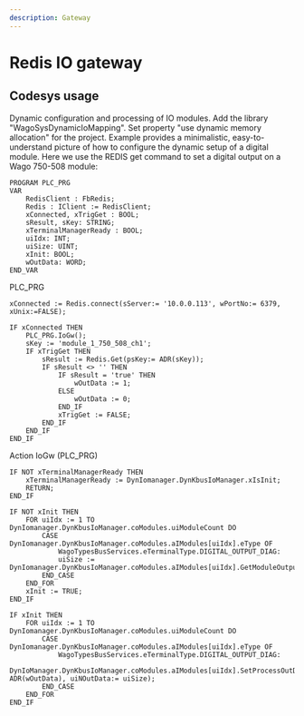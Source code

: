 ```yaml
---
description: Gateway
---
```


# Redis IO gateway

## Codesys usage

Dynamic configuration and processing of IO modules. Add the library "WagoSysDynamicIoMapping". Set property "use dynamic memory allocation" for the project.
Example provides a minimalistic, easy-to-understand picture of how to configure the dynamic setup of a digital module. Here we use the REDIS get command to
set a digital output on a Wago 750-508 module:

```
PROGRAM PLC_PRG
VAR
	RedisClient : FbRedis;
	Redis : IClient := RedisClient;
	xConnected, xTrigGet : BOOL;	
	sResult, sKey: STRING; 
	xTerminalManagerReady : BOOL;
	uiIdx: INT;
	uiSize: UINT;
	xInit: BOOL;
	wOutData: WORD;
END_VAR
```
PLC_PRG
```
xConnected := Redis.connect(sServer:= '10.0.0.113', wPortNo:= 6379, xUnix:=FALSE);

IF xConnected THEN	
	PLC_PRG.IoGw();
	sKey := 'module_1_750_508_ch1';
	IF xTrigGet THEN
		sResult := Redis.Get(psKey:= ADR(sKey)); 
		IF sResult <> '' THEN
			IF sResult = 'true' THEN
				wOutData := 1;
			ELSE
				wOutData := 0;
			END_IF
			xTrigGet := FALSE;
		END_IF
	END_IF	 	
END_IF
```
Action IoGw (PLC_PRG)
```
IF NOT xTerminalManagerReady THEN
	xTerminalManagerReady := DynIomanager.DynKbusIoManager.xIsInit; 
	RETURN;
END_IF

IF NOT xInit THEN
	FOR uiIdx := 1 TO DynIomanager.DynKbusIoManager.coModules.uiModuleCount DO
		CASE DynIomanager.DynKbusIoManager.coModules.aIModules[uiIdx].eType OF
			WagoTypesBusServices.eTerminalType.DIGITAL_OUTPUT_DIAG:
			uiSize := DynIomanager.DynKbusIoManager.coModules.aIModules[uiIdx].GetModuleOutputSize();
		END_CASE
	END_FOR
	xInit := TRUE;
END_IF

IF xInit THEN
	FOR uiIdx := 1 TO DynIomanager.DynKbusIoManager.coModules.uiModuleCount DO
		CASE DynIomanager.DynKbusIoManager.coModules.aIModules[uiIdx].eType OF
			WagoTypesBusServices.eTerminalType.DIGITAL_OUTPUT_DIAG:
					DynIoManager.DynKbusIoManager.coModules.aIModules[uiIdx].SetProcessOutData(pOutData:= ADR(wOutData), uiNOutData:= uiSize);
		END_CASE
	END_FOR
END_IF
```

